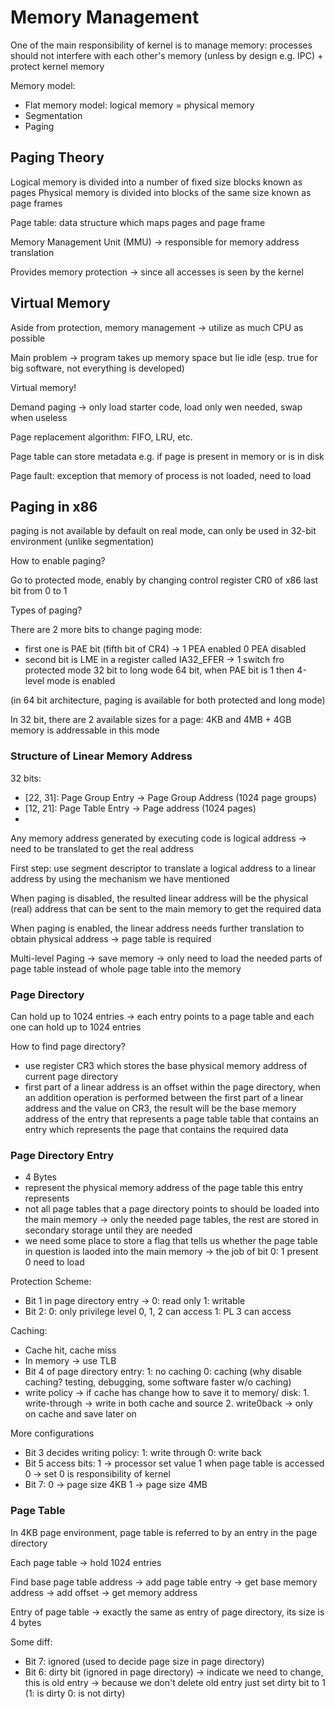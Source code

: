 # Memory Management

One of the main responsibility of kernel is to manage memory: processes should not interfere with each other's memory (unless by design e.g. IPC) + protect kernel memory

Memory model:
- Flat memory model: logical memory = physical memory
- Segmentation
- Paging

## Paging Theory

Logical memory is divided into a number of fixed size blocks known as pages
Physical memory is divided into blocks of the same size known as page frames

Page table: data structure which maps pages and page frame

Memory Management Unit (MMU) -> responsible for memory address translation

Provides memory protection -> since all accesses is seen by the kernel

## Virtual Memory

Aside from protection, memory management -> utilize as much CPU as possible

Main problem -> program takes up memory space but lie idle (esp. true for big software, not everything is developed)

Virtual memory!

Demand paging -> only load starter code, load only wen needed, swap when useless

Page replacement algorithm: FIFO, LRU, etc.

Page table can store metadata e.g. if page is present in memory or is in disk

Page fault: exception that memory of process is not loaded, need to load


## Paging in x86

paging is not available by default on real mode, can only be used in 32-bit environment (unlike segmentation)

How to enable paging?

Go to protected mode, enably by changing control register CR0 of x86 last bit from 0 to 1

Types of paging?

There are 2 more bits to change paging mode:
- first one is PAE bit (fifth bit of CR4) -> 1 PEA enabled 0 PEA disabled
- second bit is LME in a register called IA32_EFER -> 1 switch fro protected mode 32 bit to long wode 64 bit, when PAE bit is 1 then 4-level mode is enabled

(in 64 bit architecture, paging is available for both protected and long mode)

In 32 bit, there are 2 available sizes for a page: 4KB and 4MB + 4GB memory is addressable in this mode

### Structure of Linear Memory Address

32 bits: 
- [22, 31]: Page Group Entry -> Page Group Address (1024 page groups)
- [12, 21]: Page Table Entry -> Page address (1024 pages)
- [0, 11]: Offset

Any memory address generated by executing code is logical address -> need to be translated to get the real address

First step: use segment descriptor to translate a logical address to a linear address by using the mechanism we have mentioned

When paging is disabled, the resulted linear address will be the physical (real) address that can be sent to the main memory to get the required data

When paging is enabled, the linear address needs further translation to obtain physical address -> page table is required

Multi-level Paging -> save memory -> only need to load the needed parts of page table instead of whole page table into the memory

### Page Directory

Can hold up to 1024 entries -> each entry points to a page table and each one can hold up to 1024 entries

How to find page directory? 
- use register CR3 which stores the base physical memory address of current page directory
- first part of a linear address is an offset within the page directory, when an addition operation is performed between the first part of a linear address and the value on CR3, the result will be the base memory address of the entry that represents a page table table that contains an entry which represents the page that contains the required data

### Page Directory Entry
- 4 Bytes
- represent the physical memory address of the page table this entry represents
- not all page tables that a page directory points to should be loaded into the main memory -> only the needed page tables, the rest are stored in secondary storage until they are needed
- we need some place to store a flag that tells us whether the page table in question is laoded into the main memory -> the job of bit 0: 1 present 0 need to load

Protection Scheme:
- Bit 1 in page directory entry -> 0: read only 1: writable
- Bit 2: 0: only privilege level 0, 1, 2 can access 1: PL 3 can access

Caching:
- Cache hit, cache miss
- In memory -> use TLB 
- Bit 4 of page directory entry: 1: no caching 0: caching (why disable caching? testing, debugging, some software faster w/o caching)
- write policy -> if cache has change how to save it to memory/ disk: 1. write-through -> write in both cache and source 2. write0back -> only on cache and save later on 

More configurations
- Bit 3 decides writing policy: 1: write through 0: write back
- Bit 5 access bits: 1 -> processor set value 1 when page table is accessed 0 -> set 0 is responsibility of kernel
- Bit 7: 0 -> page size 4KB 1 -> page size 4MB

### Page Table

In 4KB page environment, page table is referred to by an entry in the page directory

Each page table -> hold 1024 entries

Find base page table address -> add page table entry -> get base memory address -> add offset -> get memory address

Entry of page table -> exactly the same as entry of page directory, its size is 4 bytes

Some diff:
- Bit 7: ignored (used to decide page size in page directory)
- Bit 6: dirty bit (ignored in page directory) -> indicate we need to change, this is old entry -> because we don't delete old entry just set dirty bit to 1 (1: is dirty 0: is not dirty)
